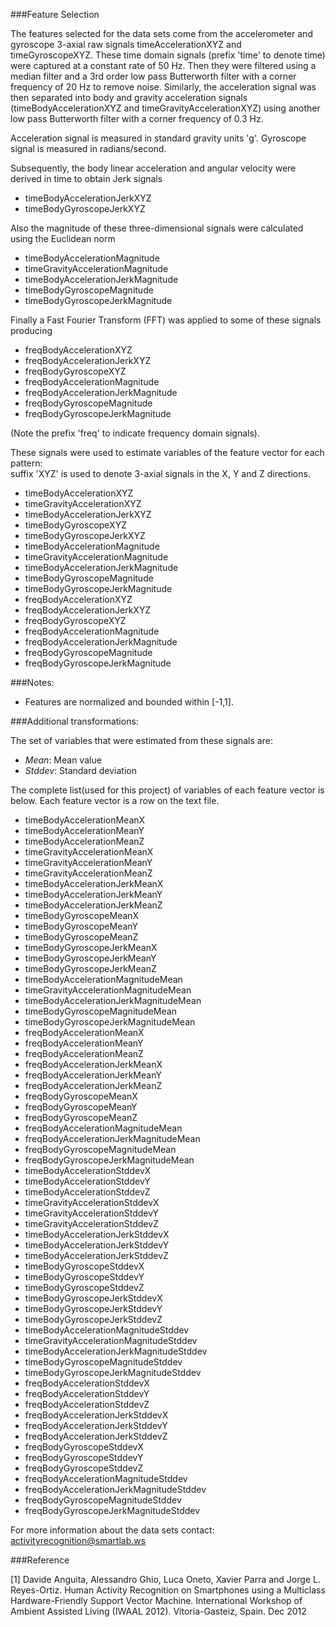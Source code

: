 ###Feature Selection 


The features selected for the data sets come from the accelerometer and gyroscope 3-axial raw signals timeAccelerationXYZ and timeGyroscopeXYZ. These time domain signals (prefix 'time' to denote time) were captured at a constant rate of 50 Hz. Then they were filtered using a median filter and a 3rd order low pass Butterworth filter with a corner frequency of 20 Hz to remove noise. Similarly, the acceleration signal was then separated into body and gravity acceleration signals (timeBodyAccelerationXYZ and timeGravityAccelerationXYZ) using another low pass Butterworth filter with a corner frequency of 0.3 Hz. 

Acceleration signal is measured in standard gravity units 'g'.
Gyroscope signal is measured in radians/second.

Subsequently, the body linear acceleration and angular velocity were derived in time to obtain Jerk signals

- timeBodyAccelerationJerkXYZ  
- timeBodyGyroscopeJerkXYZ
 
Also the magnitude of these three-dimensional signals were calculated using the Euclidean norm 

- timeBodyAccelerationMagnitude 
- timeGravityAccelerationMagnitude 
- timeBodyAccelerationJerkMagnitude 
- timeBodyGyroscopeMagnitude 
- timeBodyGyroscopeJerkMagnitude
 

Finally a Fast Fourier Transform (FFT) was applied to some of these signals producing 

- freqBodyAccelerationXYZ
- freqBodyAccelerationJerkXYZ
- freqBodyGyroscopeXYZ
- freqBodyAccelerationMagnitude
- freqBodyAccelerationJerkMagnitude
- freqBodyGyroscopeMagnitude 
- freqBodyGyroscopeJerkMagnitude

(Note the prefix 'freq' to indicate frequency domain signals). 

These signals were used to estimate variables of the feature vector for each pattern:  
suffix 'XYZ' is used to denote 3-axial signals in the X, Y and Z directions.

- timeBodyAccelerationXYZ
- timeGravityAccelerationXYZ
- timeBodyAccelerationJerkXYZ
- timeBodyGyroscopeXYZ
- timeBodyGyroscopeJerkXYZ
- timeBodyAccelerationMagnitude
- timeGravityAccelerationMagnitude
- timeBodyAccelerationJerkMagnitude
- timeBodyGyroscopeMagnitude
- timeBodyGyroscopeJerkMagnitude
- freqBodyAccelerationXYZ
- freqBodyAccelerationJerkXYZ
- freqBodyGyroscopeXYZ
- freqBodyAccelerationMagnitude
- freqBodyAccelerationJerkMagnitude
- freqBodyGyroscopeMagnitude
- freqBodyGyroscopeJerkMagnitude

###Notes: 

- Features are normalized and bounded within [-1,1].


###Additional transformations:

The set of variables that were estimated from these signals are: 

- *Mean*: Mean value
- *Stddev*: Standard deviation

The complete list(used for this project) of variables of each feature vector is below.
Each feature vector is a row on the text file.

- timeBodyAccelerationMeanX
- timeBodyAccelerationMeanY
- timeBodyAccelerationMeanZ
- timeGravityAccelerationMeanX
- timeGravityAccelerationMeanY
- timeGravityAccelerationMeanZ
- timeBodyAccelerationJerkMeanX
- timeBodyAccelerationJerkMeanY
- timeBodyAccelerationJerkMeanZ
- timeBodyGyroscopeMeanX
- timeBodyGyroscopeMeanY
- timeBodyGyroscopeMeanZ
- timeBodyGyroscopeJerkMeanX
- timeBodyGyroscopeJerkMeanY
- timeBodyGyroscopeJerkMeanZ
- timeBodyAccelerationMagnitudeMean
- timeGravityAccelerationMagnitudeMean
- timeBodyAccelerationJerkMagnitudeMean
- timeBodyGyroscopeMagnitudeMean
- timeBodyGyroscopeJerkMagnitudeMean
- freqBodyAccelerationMeanX
- freqBodyAccelerationMeanY
- freqBodyAccelerationMeanZ
- freqBodyAccelerationJerkMeanX
- freqBodyAccelerationJerkMeanY
- freqBodyAccelerationJerkMeanZ
- freqBodyGyroscopeMeanX
- freqBodyGyroscopeMeanY
- freqBodyGyroscopeMeanZ
- freqBodyAccelerationMagnitudeMean
- freqBodyAccelerationJerkMagnitudeMean
- freqBodyGyroscopeMagnitudeMean
- freqBodyGyroscopeJerkMagnitudeMean
- timeBodyAccelerationStddevX
- timeBodyAccelerationStddevY
- timeBodyAccelerationStddevZ
- timeGravityAccelerationStddevX
- timeGravityAccelerationStddevY
- timeGravityAccelerationStddevZ
- timeBodyAccelerationJerkStddevX
- timeBodyAccelerationJerkStddevY
- timeBodyAccelerationJerkStddevZ
- timeBodyGyroscopeStddevX
- timeBodyGyroscopeStddevY
- timeBodyGyroscopeStddevZ
- timeBodyGyroscopeJerkStddevX
- timeBodyGyroscopeJerkStddevY
- timeBodyGyroscopeJerkStddevZ
- timeBodyAccelerationMagnitudeStddev
- timeGravityAccelerationMagnitudeStddev
- timeBodyAccelerationJerkMagnitudeStddev
- timeBodyGyroscopeMagnitudeStddev
- timeBodyGyroscopeJerkMagnitudeStddev
- freqBodyAccelerationStddevX
- freqBodyAccelerationStddevY
- freqBodyAccelerationStddevZ
- freqBodyAccelerationJerkStddevX
- freqBodyAccelerationJerkStddevY
- freqBodyAccelerationJerkStddevZ
- freqBodyGyroscopeStddevX
- freqBodyGyroscopeStddevY
- freqBodyGyroscopeStddevZ
- freqBodyAccelerationMagnitudeStddev
- freqBodyAccelerationJerkMagnitudeStddev
- freqBodyGyroscopeMagnitudeStddev
- freqBodyGyroscopeJerkMagnitudeStddev



For more information about the data sets contact: activityrecognition@smartlab.ws

###Reference

[1] Davide Anguita, Alessandro Ghio, Luca Oneto, Xavier Parra and Jorge L. Reyes-Ortiz. Human Activity Recognition on Smartphones using a Multiclass Hardware-Friendly Support Vector Machine. International Workshop of Ambient Assisted Living (IWAAL 2012). Vitoria-Gasteiz, Spain. Dec 2012
